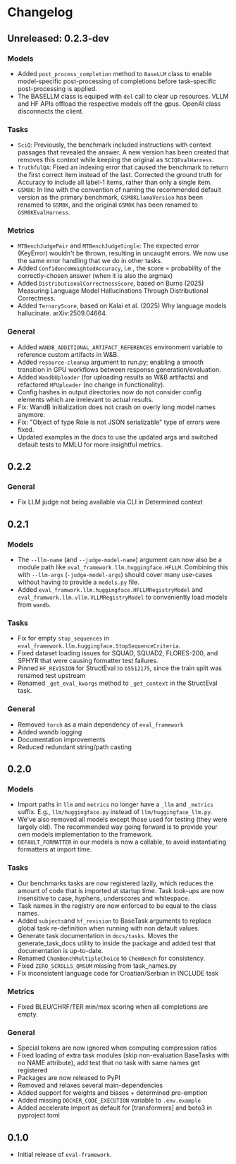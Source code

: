 # Changelog

## Unreleased: 0.2.3-dev

### Models
- Added `post_process_completion` method to `BaseLLM` class to enable model-specific post-processing of completions before task-specific post-processing is applied.
- The BASELLM class is equiped with `del` call to clear up resources. VLLM and HF APIs offload the respective models off the gpus. OpenAI class disconnects the client.

### Tasks
- `SciQ`: Previously, the benchmark included instructions with context passages that revealed the answer. A new version has been created that removes this context while keeping the original as `SCIQEvalHarness`.
- `TruthfulQA`: Fixed an indexing error that caused the benchmark to return the first correct item instead of the last. Corrected the ground truth for Accuracy to include all label-1 items, rather than only a single item.
- `GSM8K`: In line with the convention of naming the recommended default version as the primary benchmark, `GSM8KLlamaVersion` has been renamed to `GSM8K`, and the original `GSM8K` has been renamed to `GSM8KEvalHarness`.

### Metrics
- `MTBenchJudgePair` and `MTBenchJudgeSingle`: The expected error (KeyError) wouldn't be thrown, resulting in uncaught errors. We now use the same error handling that we do in other tasks.
- Added `ConfidenceWeightedAccuracy`, i.e., the score = probability of the correctly-chosen answer (when it is also the argmax)
- Added `DistributionalCorrectnessScore`, based on Burns (2025) Measuring Language Model Hallucinations Through Distributional Correctness.
- Added `TernaryScore`, based on Kalai et al. (2025) Why language models hallucinate. arXiv:2509.04664.

### General
- Added `WANDB_ADDITIONAL_ARTIFACT_REFERENCES` environment variable to reference custom artifacts in W&B.
- Added `resource-cleanup` argument to run.py; enabling a smooth transition in GPU workflows between response generation/evaluation.
- Added `WandbUploader` (for uploading results as W&B artifacts) and refactored `HFUploader` (no change in functionality).
- Config hashes in output directories now do not consider config elements which are irrelevant to actual results.
- Fix: WandB initialization does not crash on overly long model names anymore.
- Fix: "Object of type Role is not JSON serializable" type of errors were fixed.
- Updated examples in the docs to use the updated args and switched default tests to MMLU for more insightful metrics.

## 0.2.2

### General

- Fix LLM judge not being available via CLI in Determined context

## 0.2.1

### Models
- The `--llm-name` (and `--judge-model-name`) argument can now also be a module path like `eval_framework.llm.huggingface.HFLLM`.
  Combining this with `--llm-args` (`-judge-model-args`) should cover many use-cases without having to provide a `models.py` file.
- Added `eval_framwork.llm.huggingface.HFLLMRegistryModel` and `eval_framwork.llm.vllm.VLLMRegistryModel`
  to conveniently load models from `wandb`.

### Tasks
- Fix for empty `stop_sequences` in `eval_framework.llm.huggingface.StopSequenceCriteria`.
- Fixed dataset loading issues for SQUAD, SQUAD2, FLORES-200, and SPHYR that were causing formatter test failures.
- Pinned `HF_REVISION` for StructEval to `b5512175`, since the train split was renamed test upstream
- Renamed `_get_eval_kwargs` method to `_get_context` in the StructEval task.

### General
- Removed `torch` as a main dependency of `eval_framework`
- Added wandb logging
- Documentation improvements
- Reduced redundant string/path casting

## 0.2.0

### Models
- Import paths in `llm` and `metrics` no longer have a `_llm` and `_metrics` suffix. E.g., `llm/huggingface.py` instead of `llm/huggingface_llm.py`.
- We've also removed all models except those used for testing (they were largely old). The recommended way going forward is to provide your own models implementation to the framework.
- `DEFAULT_FORMATTER` in our models is now a callable, to avoid instantiating formatters at import time.

### Tasks
- Our benchmarks tasks are now registered lazily, which reduces the amount of code that is imported
  at startup time. Task look-ups are now insensitive to case, hyphens, underscores and whitespace.
- Task names in the registry are now enforced to be equal to the class names.
- Added `subjects`and `hf_revision` to BaseTask arguments to replace global task re-definition when running with non default values.
- Generate task documentation in `docs/tasks`. Moves the generate_task_docs utility to inside the package and added test that documentation is up-to-date.
- Renamed `ChemBenchMultipleChoice` to `ChemBench` for consistency.
- Fixed `ZERO_SCROLLS_QMSUM` missing from task_names.py
- Fix inconsistent language code for Croatian/Serbian in INCLUDE task

### Metrics
- Fixed BLEU/CHRF/TER min/max scoring when all completions are empty.

### General
- Special tokens are now ignored when computing compression ratios
- Fixed loading of extra task modules (skip non-evaluation BaseTasks with no NAME attribute), add test that no task with same names get registered
- Packages are now released to PyPI
- Removed and relaxes several main-dependencies
- Added support for weights and biases + determined pre-emption
- Added missing `DOCKER_CODE_EXECUTION` variable to `.env.example`
- Added accelerate import as default for [transformers] and boto3 in pyproject.toml

## 0.1.0

- Initial release of `eval-framework`.

